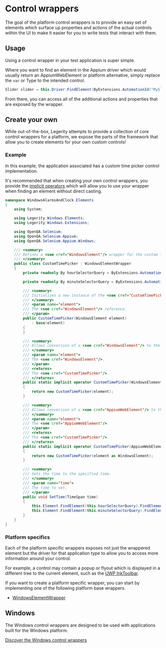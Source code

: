 # Control wrappers

The goal of the platform control wrappers is to provide an easy set of elements which surface up properties and actions of the actual controls within the UI to make it easier for you to write tests that interact with them. 

## Usage

Using a control wrapper in your test application is super simple. 

Where you want to find an element in the Appium driver which would usually return an AppiumWebElement or platform alternative, simply replace the `var` or Type to the intended control.

```csharp
Slider slider = this.Driver.FindElement(ByExtensions.AutomationId("MySlider"));
```

From there, you can access all of the additional actions and properties that are exposed by the wrapper.

## Create your own

While out-of-the-box, Legerity attempts to provide a collection of core control wrappers for a platform, we expose the parts of the framework that allow you to create elements for your own custom controls!

### Example

In this example, the application associated has a custom time picker control implementation.

It's recommended that when creating your own control wrappers, you provide the [implicit operators](https://docs.microsoft.com/en-us/dotnet/csharp/language-reference/operators/user-defined-conversion-operators) which will allow you to use your wrapper when finding an element without direct casting.

```csharp
namespace WindowsAlarmsAndClock.Elements
{
    using System;

    using Legerity.Windows.Elements;
    using Legerity.Windows.Extensions;

    using OpenQA.Selenium;
    using OpenQA.Selenium.Appium;
    using OpenQA.Selenium.Appium.Windows;

    /// <summary>
    /// Defines a <see cref="WindowsElement"/> wrapper for the custom TimePicker control.
    /// </summary>
    public class CustomTimePicker : WindowsElementWrapper
    {
        private readonly By hourSelectorQuery = ByExtensions.AutomationId("HourLoopingSelector");

        private readonly By minuteSelectorQuery = ByExtensions.AutomationId("MinuteLoopingSelector");

        /// <summary>
        /// Initializes a new instance of the <see cref="CustomTimePicker"/> class.
        /// </summary>
        /// <param name="element">
        /// The <see cref="WindowsElement"/> reference.
        /// </param>
        public CustomTimePicker(WindowsElement element)
            : base(element)
        {
        }

        /// <summary>
        /// Allows conversion of a <see cref="WindowsElement"/> to the <see cref="CustomTimePicker"/> without direct casting.
        /// </summary>
        /// <param name="element">
        /// The <see cref="WindowsElement"/>.
        /// </param>
        /// <returns>
        /// The <see cref="CustomTimePicker"/>.
        /// </returns>
        public static implicit operator CustomTimePicker(WindowsElement element)
        {
            return new CustomTimePicker(element);
        }

        /// <summary>
        /// Allows conversion of a <see cref="AppiumWebElement"/> to the <see cref="CustomTimePicker"/> without direct casting.
        /// </summary>
        /// <param name="element">
        /// The <see cref="AppiumWebElement"/>.
        /// </param>
        /// <returns>
        /// The <see cref="CustomTimePicker"/>.
        /// </returns>
        public static implicit operator CustomTimePicker(AppiumWebElement element)
        {
            return new CustomTimePicker(element as WindowsElement);
        }

        /// <summary>
        /// Sets the time to the specified time.
        /// </summary>
        /// <param name="time">
        /// The time to set.
        /// </param>
        public void SetTime(TimeSpan time)
        {
            this.Element.FindElement(this.hourSelectorQuery).FindElementByName(time.ToString("%h")).Click();
            this.Element.FindElement(this.minuteSelectorQuery).FindElementByName(time.ToString("mm")).Click();
        }
    }
}
```

### Platform specifics

Each of the platform specific wrappers exposes not just the wrappered element but the driver for that application type to allow you to access more information around your control.

For example, a control may contain a popup or flyout which is displayed in a different tree to the current element, such as the [UWP InkToolbar](../src/Legerity/Windows/Elements/Core/InkToolbar.cs).

If you want to create a platform specific wrapper, you can start by implementing one of the following platform base wrappers.

- [WindowsElementWrapper](../src/Legerity/Windows/Elements/WindowsElementWrapper.cs)

## Windows

The Windows control wrappers are designed to be used with applications built for the Windows platform.

[Discover the Windows control wrappers](Windows/WindowsControlWrappers.md)